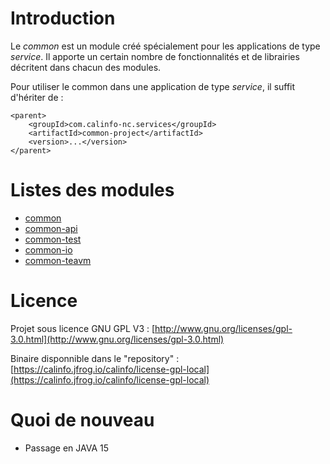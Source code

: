 # Introduction

 Le *common* est un module créé spécialement pour les applications de type *service*.
 Il apporte un certain nombre de fonctionnalités et de librairies décritent dans chacun des modules.

 Pour utiliser le common dans une application de type *service*, il suffit d'hériter de :

```
<parent>
    <groupId>com.calinfo-nc.services</groupId>
    <artifactId>common-project</artifactId>
    <version>...</version>
</parent>
```

# Listes des modules

 * [common](./common)
 * [common-api](./common-api)
 * [common-test](./common-test)
 * [common-io](./common-io)
 * [common-teavm](./common-teavm)

# Licence

Projet sous licence GNU GPL V3 : [http://www.gnu.org/licenses/gpl-3.0.html](http://www.gnu.org/licenses/gpl-3.0.html)

Binaire disponnible dans le "repository" :  [https://calinfo.jfrog.io/calinfo/license-gpl-local](https://calinfo.jfrog.io/calinfo/license-gpl-local)

# Quoi de nouveau

 * Passage en JAVA 15
